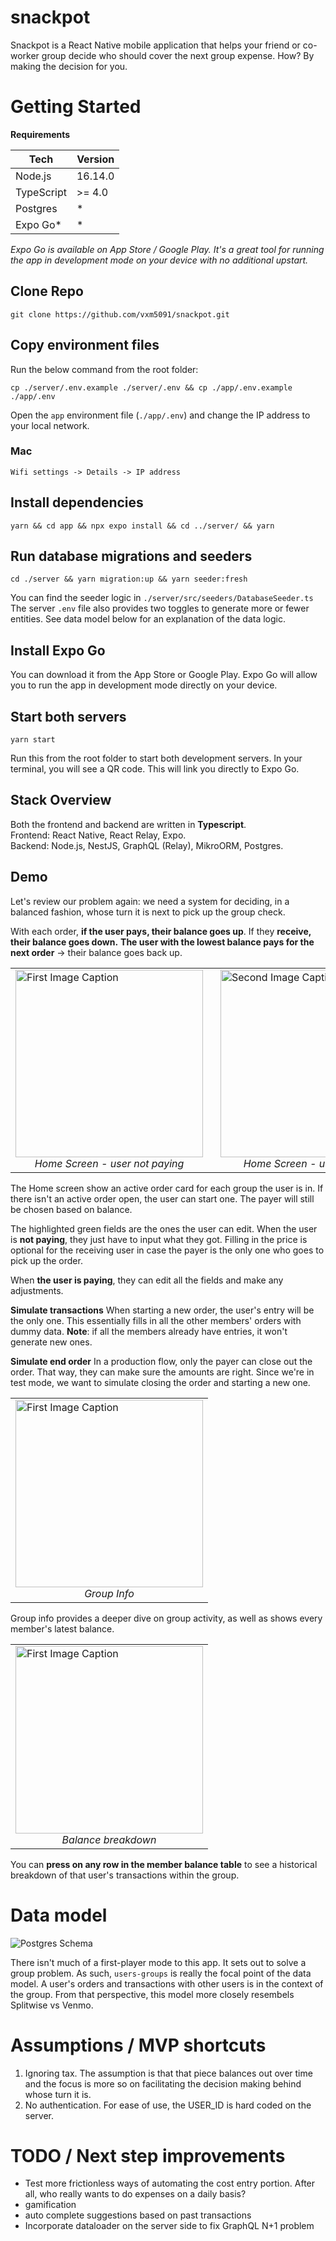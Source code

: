 # snackpot

Snackpot is a React Native mobile application that helps your friend or co-worker group decide who should cover the next group expense. How? By making the decision for you. 

# Getting Started

**Requirements**

| Tech       | Version |
|------------|---------|
| Node.js    | 16.14.0 |
| TypeScript | >= 4.0  |
| Postgres   | *       |
| Expo Go*   | *       |
_Expo Go is available on App Store / Google Play. It's a great tool for running the app in development mode on your device with no additional upstart._



## Clone Repo 
```
git clone https://github.com/vxm5091/snackpot.git
```

## Copy environment files
Run the below command from the root folder: 
```
cp ./server/.env.example ./server/.env && cp ./app/.env.example ./app/.env
```


Open the `app` environment file (`./app/.env`) and change the IP address to your local network. 

### Mac 
`Wifi settings -> Details -> IP address`


## Install dependencies 
```
yarn && cd app && npx expo install && cd ../server/ && yarn
```

## Run database migrations and seeders
```
cd ./server && yarn migration:up && yarn seeder:fresh
```

You can find the seeder logic in `./server/src/seeders/DatabaseSeeder.ts`<br>
The server `.env` file also provides two toggles to generate more or fewer entities. See data model below for an explanation of the data logic. 

## Install Expo Go  
You can download it from the App Store or Google Play. Expo Go will allow you to run the app in development mode directly on your device. 

## Start both servers  
```
yarn start
```
Run this from the root folder to start both development servers. In your terminal, you will see a QR code. This will link you directly to Expo Go. 

## Stack Overview  
Both the frontend and backend are written in **Typescript**.<br>
Frontend: React Native, React Relay, Expo.<br>
Backend: Node.js, NestJS, GraphQL (Relay), MikroORM, Postgres. 


## Demo
Let's review our problem again: we need a system for deciding, in a balanced fashion, whose turn it is next to pick up the group check. 

With each order, **if the user pays, their balance goes up**. If they **receive, their balance goes down.**
**The user with the lowest balance pays for the next order** -> their balance goes back up.


<table>
  <tr>
    <td>
      <img src="screenshots/home_recipient.jpeg" alt="First Image Caption" width="300" />
      <br>
      <em style="display:block; text-align:center;">Home Screen - user not paying</em>
    </td>
    <td style="padding-left:20px;"> <!-- Add space between images -->
      <img src="screenshots/home_payer.jpeg" alt="Second Image Caption" width="300" />
      <br>
      <em style="display:block; text-align:center;">Home Screen - user is paying</em>
    </td>
  </tr>
</table>

The Home screen show an active order card for each group the user is in. If there isn't an active order open, the user can start one. The payer will still be chosen based on balance.

The highlighted green fields are the ones the user can edit. When the user is **not paying**, they just have to input what they got. Filling in the price is optional for the receiving user in case the payer is the only one who goes to pick up the order. 

When **the user is paying**, they can edit all the fields and make any adjustments.

**Simulate transactions**
When starting a new order, the user's entry will be the only one. This essentially fills in all the other members' orders with dummy data. **Note**: if all the members already have entries, it won't generate new ones.

**Simulate end order**
In a production flow, only the payer can close out the order. That way, they can make sure the amounts are right. Since we're in test mode, we want to simulate closing the order and starting a new one. 


<table>
  <tr>
    <td>
      <img src="screenshots/group_balance.jpeg" alt="First Image Caption" width="300" />
      <br>
      <em style="display:block; text-align:center;">Group Info</em>
    </td>
  </tr>
</table>

Group info provides a deeper dive on group activity, as well as shows every member's latest balance. 


<table>
  <tr>
    <td>
      <img src="screenshots/balance_breakdown.jpeg" alt="First Image Caption" width="300" />
      <br>
      <em style="display:block; text-align:center;">Balance breakdown</em>
    </td>
  </tr>
</table>

You can **press on any row in the member balance table** to see a historical breakdown of that user's transactions within the group.  



# Data model 

![Postgres Schema](screenshots/postgres_schema.png)

There isn't much of a first-player mode to this app. It sets out to solve a group problem. As such, `users-groups` is really the focal point of the data model. A user's orders and transactions with other users is in the context of the group. From that perspective, this model more closely resembels Splitwise vs Venmo. 


# Assumptions / MVP shortcuts

1. Ignoring tax. The assumption is that that piece balances out over time and the focus is more so on facilitating the decision making behind whose turn it is.
2. No authentication. For ease of use, the USER_ID is hard coded on the server. 



# TODO / Next step improvements
-  Test more frictionless ways of automating the cost entry portion. After all, who really wants to do expenses on a daily basis?
  - gamification
  - auto complete suggestions based on past transactions 
- Incorporate dataloader on the server side to fix GraphQL N+1 problem 





























